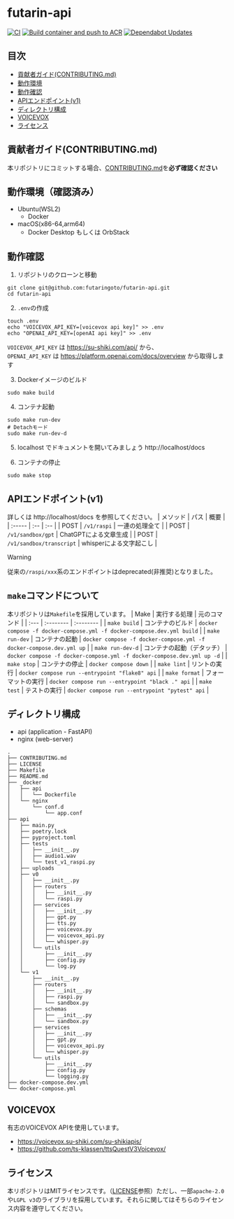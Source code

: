 # futarin-api
[![CI](https://github.com/futaringoto/futarin-api/actions/workflows/ci.yml/badge.svg)](https://github.com/futaringoto/futarin-api/actions/workflows/ci.yml)
[![Build container and push to ACR](https://github.com/futaringoto/futarin-api/actions/workflows/deploy.yml/badge.svg)](https://github.com/futaringoto/futarin-api/actions/workflows/deploy.yml)
[![Dependabot Updates](https://github.com/futaringoto/futarin-api/actions/workflows/dependabot/dependabot-updates/badge.svg)](https://github.com/futaringoto/futarin-api/actions/workflows/dependabot/dependabot-updates)

## 目次
- [貢献者ガイド(CONTRIBUTING.md)](#貢献者ガイド(CONTRIBUTING.md))
- [動作環境](#動作環境)
- [動作確認](#動作確認)
- [APIエンドポイント(v1)](#APIエンドポイント(v1))
- [ディレクトリ構成](#ディレクトリ構成)
- [VOICEVOX](#VOICEVOX)
- [ライセンス](#ライセンス)

## 貢献者ガイド(CONTRIBUTING.md)
本リポジトリにコミットする場合、[CONTRIBUTING.md](https://github.com/futaringoto/futarin-api/blob/main/CONTRIBUTING.md)を**必ず確認ください**

## 動作環境（確認済み）
- Ubuntu(WSL2)
  - Docker
- macOS(x86-64,arm64)
  - Docker Desktop もしくは OrbStack

## 動作確認
1. リポジトリのクローンと移動
```
git clone git@github.com:futaringoto/futarin-api.git
cd futarin-api
```

2. `.env`の作成
```
touch .env
echo "VOICEVOX_API_KEY=[voicevox api key]" >> .env
echo "OPENAI_API_KEY=[openAI api key]" >> .env
```
`VOICEVOX_API_KEY` は https://su-shiki.com/api/ から、  
`OPENAI_API_KEY` は https://platform.openai.com/docs/overview から取得します

3. Dockerイメージのビルド
```
sudo make build
```

4. コンテナ起動
```
sudo make run-dev
# Detachモード
sudo make run-dev-d
```
5. localhost でドキュメントを開いてみましょう
http://localhost/docs

6. コンテナの停止
```
sudo make stop
```

## APIエンドポイント(v1)
詳しくは http://localhost/docs を参照してください。
| メソッド | パス | 概要 |
| :----- | :-- | :-- |
| POST | `/v1/raspi` | 一連の処理全て |
| POST | `/v1/sandbox/gpt` | ChatGPTによる文章生成 |
| POST | `/v1/sandbox/transcript` | whisperによる文字起こし |

> [!WARNING]
> 従来の`/raspi/xxx`系のエンドポイントはdeprecated(非推奨)となりました。

## `make`コマンドについて
本リポジトリは`Makefile`を採用しています。
| Make | 実行する処理 | 元のコマンド |
| :--- | :-------- | :-------- |
| `make build` | コンテナのビルド | `docker compose -f docker-compose.yml -f docker-compose.dev.yml build` |
| `make run-dev` | コンテナの起動 | `docker compose -f docker-compose.yml -f docker-compose.dev.yml up` |
| `make run-dev-d` | コンテナの起動（デタッチ） | `docker compose -f docker-compose.yml -f docker-compose.dev.yml up -d` |
| `make stop` | コンテナの停止 | `docker compose down` |
| `make lint` | リントの実行 | `docker compose run --entrypoint "flake8" api` |
| `make format` | フォーマットの実行 | `docker compose run --entrypoint "black ." api` |
| `make test` | テストの実行 | `docker compose run --entrypoint "pytest" api` |


## ディレクトリ構成
- api (application - FastAPI)
- nginx (web-server)
```
.
├── CONTRIBUTING.md
├── LICENSE
├── Makefile
├── README.md
├── _docker
│   ├── api
│   │   └── Dockerfile
│   └── nginx
│       └── conf.d
│           └── app.conf
├── api
│   ├── main.py
│   ├── poetry.lock
│   ├── pyproject.toml
│   ├── tests
│   │   ├── __init__.py
│   │   ├── audio1.wav
│   │   └── test_v1_raspi.py
│   ├── uploads
│   ├── v0
│   │   ├── __init__.py
│   │   ├── routers
│   │   │   ├── __init__.py
│   │   │   └── raspi.py
│   │   ├── services
│   │   │   ├── __init__.py
│   │   │   ├── gpt.py
│   │   │   ├── tts.py
│   │   │   ├── voicevox.py
│   │   │   ├── voicevox_api.py
│   │   │   └── whisper.py
│   │   └── utils
│   │       ├── __init__.py
│   │       ├── config.py
│   │       └── log.py
│   └── v1
│       ├── __init__.py
│       ├── routers
│       │   ├── __init__.py
│       │   ├── raspi.py
│       │   └── sandbox.py
│       ├── schemas
│       │   ├── __init__.py
│       │   └── sandbox.py
│       ├── services
│       │   ├── __init__.py
│       │   ├── gpt.py
│       │   ├── voicevox_api.py
│       │   └── whisper.py
│       └── utils
│           ├── __init__.py
│           ├── config.py
│           └── logging.py
├── docker-compose.dev.yml
└── docker-compose.yml
```

## VOICEVOX
有志のVOICEVOX APIを使用しています。
- https://voicevox.su-shiki.com/su-shikiapis/
- https://github.com/ts-klassen/ttsQuestV3Voicevox/

## ライセンス
本リポジトリはMITライセンスです。（[LICENSE](https://github.com/futaringoto/futarin-api/blob/main/LICENSE)参照）ただし、一部`apache-2.0`や`LGPL v3`のライブラリを採用しています。それらに関してはそちらのライセンス内容を遵守してください。
